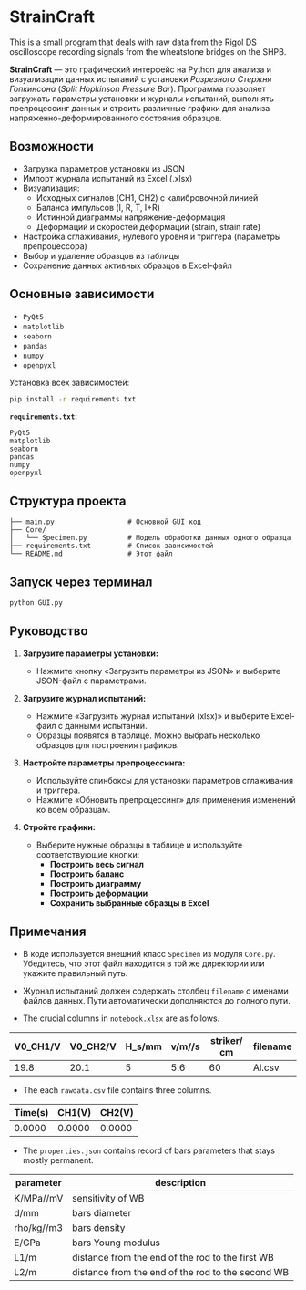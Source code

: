 # StrainCraft
This is a small program that deals with raw data from the Rigol DS oscilloscope recording signals from the wheatstone bridges on the SHPB.

**StrainCraft** — это графический интерфейс на Python для анализа и визуализации данных испытаний с установки *Разрезного Стержня Гопкинсона* (*Split Hopkinson Pressure Bar*). Программа позволяет загружать параметры установки и журналы испытаний, выполнять препроцессинг данных и строить различные графики для анализа напряженно-деформированного состояния образцов.

## Возможности

- Загрузка параметров установки из JSON
- Импорт журнала испытаний из Excel (.xlsx)
- Визуализация:
  - Исходных сигналов (CH1, CH2) с калибровочной линией
  - Баланса импульсов (I, R, T, I+R)
  - Истинной диаграммы напряжение-деформация
  - Деформаций и скоростей деформаций (strain, strain rate)
- Настройка сглаживания, нулевого уровня и триггера (параметры препроцессора)
- Выбор и удаление образцов из таблицы
- Сохранение данных активных образцов в Excel-файл

## Основные зависимости

- `PyQt5`
- `matplotlib`
- `seaborn`
- `pandas`
- `numpy`
- `openpyxl`

Установка всех зависимостей:

```bash
pip install -r requirements.txt
```

**`requirements.txt`:**

```
PyQt5
matplotlib
seaborn
pandas
numpy
openpyxl
```

## Структура проекта

```
├── main.py                  # Основной GUI код
├── Core/
│   └── Specimen.py          # Модель обработки данных одного образца
├── requirements.txt         # Список зависимостей
└── README.md                # Этот файл
```

## Запуск через терминал

```bash
python GUI.py
```

## Руководство

1. **Загрузите параметры установки:**
   - Нажмите кнопку «Загрузить параметры из JSON» и выберите JSON-файл с параметрами.

2. **Загрузите журнал испытаний:**
   - Нажмите «Загрузить журнал испытаний (xlsx)» и выберите Excel-файл с данными испытаний.
   - Образцы появятся в таблице. Можно выбрать несколько образцов для построения графиков.

3. **Настройте параметры препроцессинга:**
   - Используйте спинбоксы для установки параметров сглаживания и триггера.
   - Нажмите «Обновить препроцессинг» для применения изменений ко всем образцам.

4. **Стройте графики:**
   - Выберите нужные образцы в таблице и используйте соответствующие кнопки:
     - **Построить весь сигнал**
     - **Построить баланс**
     - **Построить диаграмму**
     - **Построить деформации**
     - **Сохранить выбранные образцы в Excel**

## Примечания

- В коде используется внешний класс `Specimen` из модуля `Core.py`. Убедитесь, что этот файл находится в той же директории или укажите правильный путь.
- Журнал испытаний должен содержать столбец `filename` с именами файлов данных. Пути автоматически дополняются до полного пути.

- The crucial columns in `notebook.xlsx` are as follows.

| V0_CH1/V | V0_CH2/V | H_s/mm | v/m//s | striker/сm | filename |
| ---      |  ---     |  ---   | ---    | ---       | ---      |
| 19.8     | 20.1     | 5      | 5.6    | 60        | Al.csv   |

- The each `rawdata.csv` file contains three columns.

| Time(s) | CH1(V) | CH2(V) |
| ---     | ---    | ---    |
| 0.0000  | 0.0000 | 0.0000 |

- The `properties.json` contains record of bars parameters that stays mostly permanent.

| parameter | description                                       |
|---        |---                                                |
|K/MPa//mV  | sensitivity of WB                                 |
|d/mm       | bars diameter                                     |
|rho/kg//m3 | bars density                                      |
|E/GPa      | bars Young modulus                                |
|L1/m       | distance from the end of the rod to the first WB  |
|L2/m       | distance from the end of the rod to the second WB |



